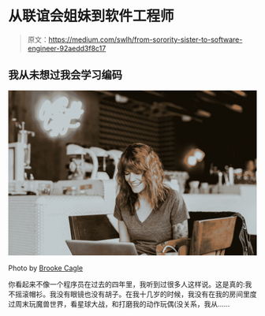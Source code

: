 # 从联谊会姐妹到软件工程师

> 原文：<https://medium.com/swlh/from-sorority-sister-to-software-engineer-92aedd3f8c17>

## 我从未想过我会学习编码

![](img/9a6e36110a3b96f0b1d435423a944676.png)

Photo by [Brooke Cagle](https://unsplash.com/photos/WHWYBmtn3_0?utm_source=unsplash&utm_medium=referral&utm_content=creditCopyText)

你看起来不像一个程序员在过去的四年里，我听到过很多人这样说。这是真的:我不摇滚帽衫。我没有眼镜也没有胡子。在我十几岁的时候，我没有在我的房间里度过周末玩魔兽世界，看星球大战，和打磨我的动作玩偶(没关系，我从……